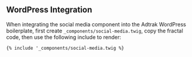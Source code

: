 ## WordPress Integration

When integrating the social media component into the Adtrak WordPress boilerplate, first create `_components/social-media.twig`, copy the fractal code, then use the following include to render:

```
{% include '_components/social-media.twig %}
```